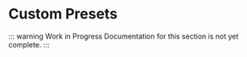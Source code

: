 # Custom Presets

::: warning Work in Progress
Documentation for this section is not yet complete.
:::

